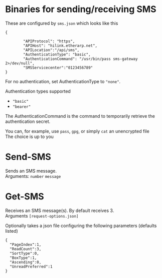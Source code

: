 # Binaries for sending/receiving SMS

These are configured by `sms.json` which looks like this

    {

            "APIProtocol": "https",
            "APIHost": "hilink.etherarp.net",
            "APILocation":"/api/sms",
            "AuthenticationType": "basic",
            "AuthenticationCommand": "/usr/bin/pass sms-gateway 2>/dev/null",
            "SMSServicecenter":"0123456789"
    }

For no authentication, set AuthenticationType to `"none"`.

Authentication types supported
 - `"basic"`
 - `"bearer"`

The AuthenticationCommand is the command to temporarily retrieve the authentication secret.

You can, for example, use `pass`, `gpg`, or simply `cat` an unencrypted file  
The choice is up to you

# Send-SMS
Sends an SMS message.  
Arguments: `number` `message`

# Get-SMS
Receives an SMS message(s). By default receives 3.  
Arguments `[request-options.json]`

Optionally takes a json file configuring the following parameters (defaults listed)


    {
      "PageIndex":1,
      "ReadCount":3,
      "SortType":0,
      "BoxType":1,
      "Ascending":0,
      "UnreadPreferred":1
    }

